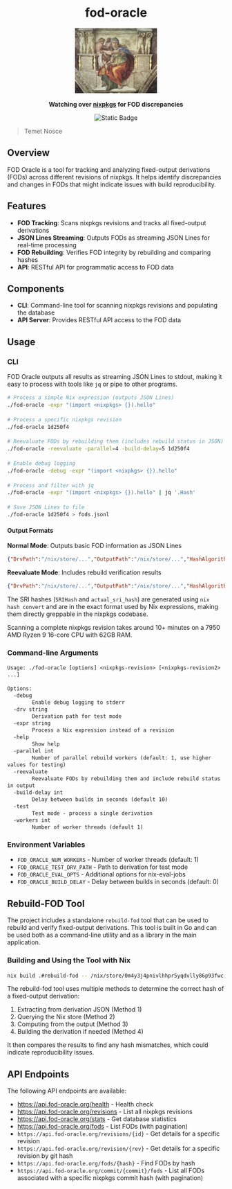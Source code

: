 <div align="center">

# fod-oracle

  <img src="./docs/sibyl.webp" height="150"/>

**Watching over [nixpkgs](https://github.com/NixOS/nixpkgs) for FOD discrepancies**

<p>
<img alt="Static Badge" src="https://img.shields.io/badge/Status-experimental-orange">
</p>

</div>

> Temet Nosce

## Overview

FOD Oracle is a tool for tracking and analyzing fixed-output derivations (FODs) across different revisions of nixpkgs. It helps identify discrepancies and changes in FODs that might indicate issues with build reproducibility.

## Features

- **FOD Tracking**: Scans nixpkgs revisions and tracks all fixed-output derivations
- **JSON Lines Streaming**: Outputs FODs as streaming JSON Lines for real-time processing
- **FOD Rebuilding**: Verifies FOD integrity by rebuilding and comparing hashes
- **API**: RESTful API for programmatic access to FOD data

## Components

- **CLI**: Command-line tool for scanning nixpkgs revisions and populating the database
- **API Server**: Provides RESTful API access to the FOD data

## Usage

### CLI

FOD Oracle outputs all results as streaming JSON Lines to stdout, making it easy to process with tools like `jq` or pipe to other programs.

```bash
# Process a simple Nix expression (outputs JSON Lines)
./fod-oracle -expr "(import <nixpkgs> {}).hello"

# Process a specific nixpkgs revision  
./fod-oracle 1d250f4

# Reevaluate FODs by rebuilding them (includes rebuild status in JSON)
./fod-oracle -reevaluate -parallel=4 -build-delay=5 1d250f4

# Enable debug logging
./fod-oracle -debug -expr "(import <nixpkgs> {}).hello"

# Process and filter with jq
./fod-oracle -expr "(import <nixpkgs> {}).hello" | jq '.Hash'

# Save JSON Lines to file
./fod-oracle 1d250f4 > fods.jsonl
```

#### Output Formats

**Normal Mode**: Outputs basic FOD information as JSON Lines
```json
{"DrvPath":"/nix/store/...","OutputPath":"/nix/store/...","HashAlgorithm":"sha256","Hash":"...","SRIHash":"sha256-..."}
```

**Reevaluate Mode**: Includes rebuild verification results
```json
{"DrvPath":"/nix/store/...","OutputPath":"/nix/store/...","HashAlgorithm":"sha256","Hash":"...","SRIHash":"sha256-...","rebuild_status":"success","actual_hash":"...","actual_sri_hash":"sha256-...","hash_mismatch":false}
```

The SRI hashes (`SRIHash` and `actual_sri_hash`) are generated using `nix hash convert` and are in the exact format used by Nix expressions, making them directly greppable in the nixpkgs codebase.

Scanning a complete nixpkgs revision takes around 10+ minutes on a 7950 AMD Ryzen 9 16-core CPU with 62GB RAM.

### Command-line Arguments

```
Usage: ./fod-oracle [options] <nixpkgs-revision> [<nixpkgs-revision2> ...]

Options:
  -debug
    	Enable debug logging to stderr
  -drv string
    	Derivation path for test mode
  -expr string
    	Process a Nix expression instead of a revision
  -help
    	Show help
  -parallel int
    	Number of parallel rebuild workers (default: 1, use higher values for testing)
  -reevaluate
    	Reevaluate FODs by rebuilding them and include rebuild status in output
  -build-delay int
    	Delay between builds in seconds (default 10)
  -test
    	Test mode - process a single derivation
  -workers int
    	Number of worker threads (default 1)
```

### Environment Variables

- `FOD_ORACLE_NUM_WORKERS` - Number of worker threads (default: 1)
- `FOD_ORACLE_TEST_DRV_PATH` - Path to derivation for test mode
- `FOD_ORACLE_EVAL_OPTS` - Additional options for nix-eval-jobs
- `FOD_ORACLE_BUILD_DELAY` - Delay between builds in seconds (default: 0)

## Rebuild-FOD Tool

The project includes a standalone `rebuild-fod` tool that can be used to rebuild and verify fixed-output derivations. This tool is built in Go and can be used both as a command-line utility and as a library in the main application.

### Building and Using the Tool with Nix

```bash
nix build .#rebuild-fod -- /nix/store/0m4y3j4pnivlhhpr5yqdvlly86p93fwc-busybox.drv
```

The rebuild-fod tool uses multiple methods to determine the correct hash of a fixed-output derivation:

1. Extracting from derivation JSON (Method 1)
2. Querying the Nix store (Method 2)
3. Computing from the output (Method 3)
4. Building the derivation if needed (Method 4)

It then compares the results to find any hash mismatches, which could indicate reproducibility issues.

## API Endpoints

The following API endpoints are available:

- https://api.fod-oracle.org/health - Health check
- https://api.fod-oracle.org/revisions - List all nixpkgs revisions
- https://api.fod-oracle.org/stats - Get database statistics
- https://api.fod-oracle.org/fods - List FODs (with pagination)
- `https://api.fod-oracle.org/revisions/{id}` - Get details for a specific revision
- `https://api.fod-oracle.org/revision/{rev}` - Get details for a specific revision by git hash
- `https://api.fod-oracle.org/fods/{hash}` - Find FODs by hash
- `https://api.fod-oracle.org/commit/{commit}/fods` - List all FODs associated with a specific nixpkgs commit hash (with pagination)

